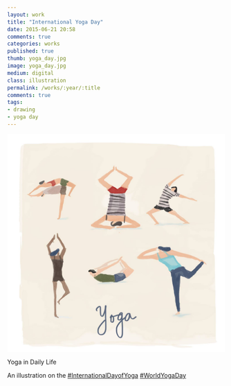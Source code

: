 ```yaml
---
layout: work
title: "International Yoga Day"
date: 2015-06-21 20:58
comments: true
categories: works
published: true
thumb: yoga_day.jpg
image: yoga_day.jpg
medium: digital
class: illustration
permalink: /works/:year/:title
comments: true
tags:
- drawing
- yoga day
---
```

<img src="/images/works/yoga_day.jpg" align="middle"/>

Yoga in Daily Life

An illustration on the [#InternationalDayofYoga](https://www.facebook.com/hashtag/internationaldayofyoga) [#WorldYogaDay](https://www.facebook.com/hashtag/worldyogaday)